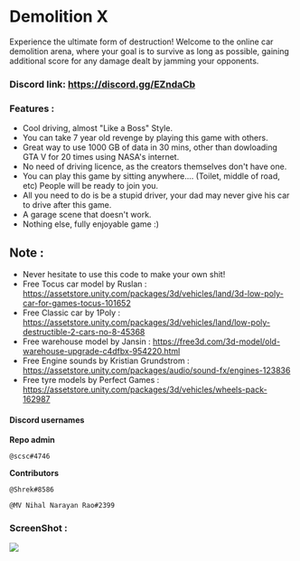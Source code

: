 # Demolition X 

Experience the ultimate form of destruction! Welcome to the online car demolition arena, where your goal is to survive as long as possible, gaining additional score for any damage dealt by jamming your opponents.

### Discord link: https://discord.gg/EZndaCb

### Features : 
- Cool driving, almost "Like a Boss" Style.
- You can take 7 year old revenge by playing this game with others.
- Great way to use 1000 GB of data in 30 mins, other than dowloading GTA V for 20 times using NASA's internet.
- No need of driving licence, as the creators themselves don't have one.
- You can play this game by sitting anywhere.... (Toilet, middle of road, etc) People will be ready to join you.
- All you need to do is be a stupid driver, your dad may never give his car to drive after this game.
- A garage scene that doesn't work.
- Nothing else, fully enjoyable game :)

## Note : 
- Never hesitate to use this code to make your own shit!
- Free Tocus car model by Ruslan : https://assetstore.unity.com/packages/3d/vehicles/land/3d-low-poly-car-for-games-tocus-101652
- Free Classic car by 1Poly : https://assetstore.unity.com/packages/3d/vehicles/land/low-poly-destructible-2-cars-no-8-45368
- Free warehouse model by Jansin : https://free3d.com/3d-model/old-warehouse-upgrade-c4dfbx-954220.html
- Free Engine sounds by Kristian Grundstrom : https://assetstore.unity.com/packages/audio/sound-fx/engines-123836
- Free tyre models by Perfect Games : https://assetstore.unity.com/packages/3d/vehicles/wheels-pack-162987

#### **Discord usernames**

**Repo admin**

    @scsc#4746

**Contributors**

    @Shrek#8586

    @MV Nihal Narayan Rao#2399
    
### ScreenShot : 

<img src = "https://static.jam.vg/raw/825/82/z/34152.png">

